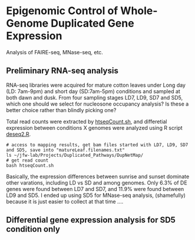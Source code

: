 # Epigenomic Control of Whole-Genome Duplicated Gene Expression
Analysis of FAIRE-seq, MNase-seq, etc.

## Preliminary RNA-seq analysis
RNA-seq libraries were acquired for mature cotton leaves under Long day (LD: 7am-9pm) and short day (SD:7am-5pm) conditions and sampled at both dawn and dusk. From four sampling stages LD7, LD9, SD7 and SD5, which one should we select for nucleosone occupancy analysis? Is these a better choice rather than blindly picking one?

Total read counts were extracted by [htseqCount.sh](https://github.com/huguanjing/Epigenomics/blob/master/htseqCount.sh), and differetial expression between conditions X genomes were analyzed using R script [deseq2.R](https://github.com/huguanjing/Epigenomics/blob/master/deseq2.R).

    # access to mapping results, get bam files started with LD7, LD9, SD7 and SD5, save into "matureLeaf.filenames.txt"
    ls ~/jfw-lab/Projects/Duplicated_Pathways/DupNetMap/
    # get read count
    bash htseqCount.sh

Basically, the expression differences between sunrise and sunset dominate other varations, including LD vs SD and among genomes. Only 6.3% of DE genes were found between LD7 and SD7, and 11.9% were found between LD9 and SD5. I ended up using SD5 for MNase-seq analysis, (shamefully) because it is just easier to collect at that time .... 

## Differential gene expression analysis for SD5 condition only
